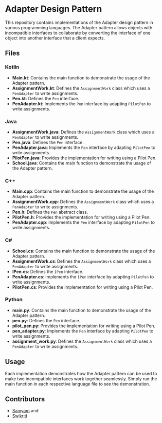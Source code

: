 # Adapter Design Pattern

This repository contains implementations of the Adapter design pattern in various programming languages. The Adapter pattern allows objects with incompatible interfaces to collaborate by converting the interface of one object into another interface that a client expects.

## Files

### Kotlin

- **Main.kt**: Contains the main function to demonstrate the usage of the Adapter pattern.
- **AssignmentWork.kt**: Defines the `AssignmentWork` class which uses a `PenAdapter` to write assignments.
- **Pen.kt**: Defines the `Pen` interface.
- **PenAdapter.kt**: Implements the `Pen` interface by adapting `PilotPen` to write assignments.

### Java

- **AssignmentWork.java**: Defines the `AssignmentWork` class which uses a `PenAdapter` to write assignments.
- **Pen.java**: Defines the `Pen` interface.
- **PenAdapter.java**: Implements the `Pen` interface by adapting `PilotPen` to write assignments.
- **PilotPen.java**: Provides the implementation for writing using a Pilot Pen.
- **School.java**: Contains the main function to demonstrate the usage of the Adapter pattern.

### C++

- **Main.cpp**: Contains the main function to demonstrate the usage of the Adapter pattern.
- **AssignmentWork.cpp**: Defines the `AssignmentWork` class which uses a `PenAdapter` to write assignments.
- **Pen.h**: Defines the `Pen` abstract class.
- **PilotPen.h**: Provides the implementation for writing using a Pilot Pen.
- **PenAdapter.cpp**: Implements the `Pen` interface by adapting `PilotPen` to write assignments.

### C#

- **School.cs**: Contains the main function to demonstrate the usage of the Adapter pattern.
- **AssignmentWork.cs**: Defines the `AssignmentWork` class which uses a `PenAdapter` to write assignments.
- **IPen.cs**: Defines the `IPen` interface.
- **PenAdapter.cs**: Implements the `IPen` interface by adapting `PilotPen` to write assignments.
- **PilotPen.cs**: Provides the implementation for writing using a Pilot Pen.

### Python

- **main.py**: Contains the main function to demonstrate the usage of the Adapter pattern.
- **pen.py**: Defines the `Pen` interface.
- **pilot_pen.py**: Provides the implementation for writing using a Pilot Pen.
- **pen_adapter.py**: Implements the `Pen` interface by adapting `PilotPen` to write assignments.
- **assignment_work.py**: Defines the `AssignmentWork` class which uses a `PenAdapter` to write assignments.

## Usage

Each implementation demonstrates how the Adapter pattern can be used to make two incompatible interfaces work together seamlessly. Simply run the main function in each respective language file to see the demonstration.

## Contributors

- [Samyam](https://github.com/samyam81) and 
- [Swikriti](https://github.com/swikriti0416)
